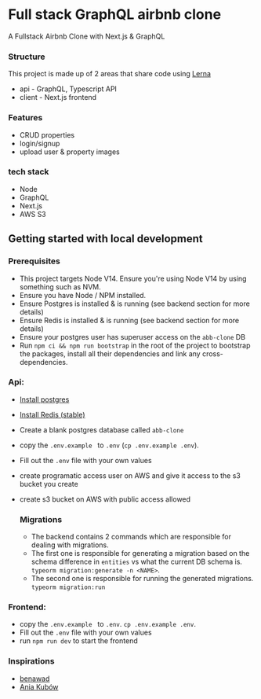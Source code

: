 # Full stack GraphQL airbnb clone 

A Fullstack Airbnb Clone with Next.js & GraphQL

### Structure 
This project is made up of 2 areas that share code using <a href='https://lerna.js.org/' target="_blank">Lerna</a>

* api - GraphQL, Typescript API 
* client - Next.js frontend 

### Features 
* CRUD properties 
* login/signup 
* upload user & property images 

### tech stack
* Node
* GraphQL
* Next.js
* AWS S3 

## Getting started with local development 

### Prerequisites
* This project targets Node V14. Ensure you're using Node V14 by using something such as NVM. 
* Ensure you have Node / NPM installed.
* Ensure Postgres is installed & is running (see backend section for more details)
* Ensure Redis is installed & is running (see backend section for more details)
* Ensure your postgres user has superuser access on the `abb-clone` DB
* Run `npm ci && npm run bootstrap` in the root of the project to bootstrap the packages, install all their dependencies and link any cross-dependencies.

### Api: 
* [Install postgres](https://www.postgresql.org/download/)
* [Install Redis (stable)](https://redis.io/download)
* Create a blank postgres database called `abb-clone`
* copy the `.env.example ` to `.env` (`cp .env.example .env`).
* Fill out the `.env` file with your own values
* create programatic access user on AWS and give it access to the s3 bucket you create
* create s3 bucket on AWS with public access allowed 

    ### Migrations 
    * The backend contains 2 commands which are responsible for dealing with migrations. 
    * The first one is responsible for generating a migration based on the schema difference in `entities` vs what the current DB schema is. `typeorm migration:generate -n <NAME>`. 
    * The second one is responsible for running the generated migrations. `typeorm migration:run`
  
### Frontend: 
* copy the `.env.example ` to `.env`. `cp .env.example .env`. 
* Fill out the `.env` file with your own values
* run `npm run dev` to start the frontend


### Inspirations 
* [benawad](https://github.com/benawad)
* [Ania Kubów](https://twitter.com/ania_kubow)

